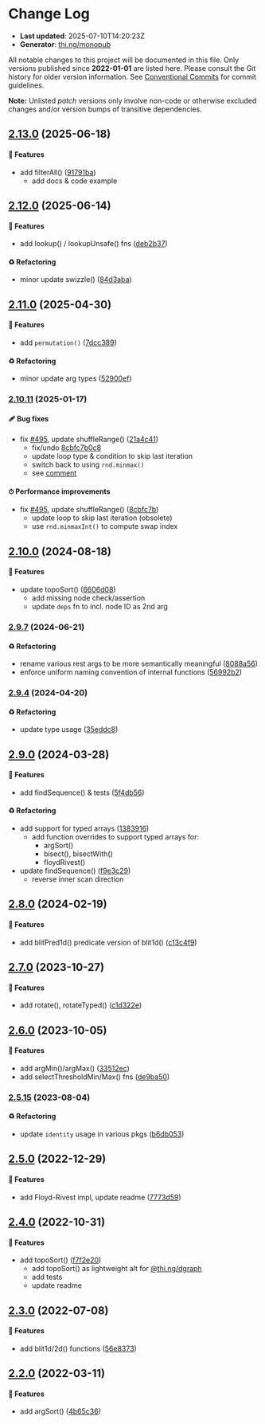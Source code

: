 # Change Log

- **Last updated**: 2025-07-10T14:20:23Z
- **Generator**: [thi.ng/monopub](https://thi.ng/monopub)

All notable changes to this project will be documented in this file.
Only versions published since **2022-01-01** are listed here.
Please consult the Git history for older version information.
See [Conventional Commits](https://conventionalcommits.org/) for commit guidelines.

**Note:** Unlisted _patch_ versions only involve non-code or otherwise excluded changes
and/or version bumps of transitive dependencies.

## [2.13.0](https://github.com/thi-ng/umbrella/tree/@thi.ng/arrays@2.13.0) (2025-06-18)

#### 🚀 Features

- add filterAll() ([91791ba](https://github.com/thi-ng/umbrella/commit/91791ba))
  - add docs & code example

## [2.12.0](https://github.com/thi-ng/umbrella/tree/@thi.ng/arrays@2.12.0) (2025-06-14)

#### 🚀 Features

- add lookup() / lookupUnsafe() fns ([deb2b37](https://github.com/thi-ng/umbrella/commit/deb2b37))

#### ♻️ Refactoring

- minor update swizzle() ([84d3aba](https://github.com/thi-ng/umbrella/commit/84d3aba))

## [2.11.0](https://github.com/thi-ng/umbrella/tree/@thi.ng/arrays@2.11.0) (2025-04-30)

#### 🚀 Features

- add `permutation()` ([7dcc389](https://github.com/thi-ng/umbrella/commit/7dcc389))

#### ♻️ Refactoring

- minor update arg types ([52900ef](https://github.com/thi-ng/umbrella/commit/52900ef))

### [2.10.11](https://github.com/thi-ng/umbrella/tree/@thi.ng/arrays@2.10.11) (2025-01-17)

#### 🩹 Bug fixes

- fix [#495](https://github.com/thi-ng/umbrella/issues/495), update shuffleRange() ([21a4c41](https://github.com/thi-ng/umbrella/commit/21a4c41))
  - fix/undo [8cbfc7b0c8](https://github.com/thi-ng/umbrella/commit/8cbfc7b0c8)
  - update loop type & condition to skip last iteration
  - switch back to using `rnd.minmax()`
  - see [comment](https://github.com/thi-ng/umbrella/issues/495#issuecomment-2595138357)

#### ⏱ Performance improvements

- fix [#495](https://github.com/thi-ng/umbrella/issues/495), update shuffleRange() ([8cbfc7b](https://github.com/thi-ng/umbrella/commit/8cbfc7b))
  - update loop to skip last iteration (obsolete)
  - use `rnd.minmaxInt()` to compute swap index

## [2.10.0](https://github.com/thi-ng/umbrella/tree/@thi.ng/arrays@2.10.0) (2024-08-18)

#### 🚀 Features

- update topoSort() ([6606d08](https://github.com/thi-ng/umbrella/commit/6606d08))
  - add missing node check/assertion
  - update `deps` fn to incl. node ID as 2nd arg

### [2.9.7](https://github.com/thi-ng/umbrella/tree/@thi.ng/arrays@2.9.7) (2024-06-21)

#### ♻️ Refactoring

- rename various rest args to be more semantically meaningful ([8088a56](https://github.com/thi-ng/umbrella/commit/8088a56))
- enforce uniform naming convention of internal functions ([56992b2](https://github.com/thi-ng/umbrella/commit/56992b2))

### [2.9.4](https://github.com/thi-ng/umbrella/tree/@thi.ng/arrays@2.9.4) (2024-04-20)

#### ♻️ Refactoring

- update type usage ([35eddc8](https://github.com/thi-ng/umbrella/commit/35eddc8))

## [2.9.0](https://github.com/thi-ng/umbrella/tree/@thi.ng/arrays@2.9.0) (2024-03-28)

#### 🚀 Features

- add findSequence() & tests ([5f4db56](https://github.com/thi-ng/umbrella/commit/5f4db56))

#### ♻️ Refactoring

- add support for typed arrays ([1383916](https://github.com/thi-ng/umbrella/commit/1383916))
  - add function overrides to support typed arrays for:
    - argSort()
    - bisect(), bisectWith()
    - floydRivest()
- update findSequence() ([f9e3c29](https://github.com/thi-ng/umbrella/commit/f9e3c29))
  - reverse inner scan direction

## [2.8.0](https://github.com/thi-ng/umbrella/tree/@thi.ng/arrays@2.8.0) (2024-02-19)

#### 🚀 Features

- add blitPred1d() predicate version of blit1d() ([c13c4f9](https://github.com/thi-ng/umbrella/commit/c13c4f9))

## [2.7.0](https://github.com/thi-ng/umbrella/tree/@thi.ng/arrays@2.7.0) (2023-10-27)

#### 🚀 Features

- add rotate(), rotateTyped() ([c1d322e](https://github.com/thi-ng/umbrella/commit/c1d322e))

## [2.6.0](https://github.com/thi-ng/umbrella/tree/@thi.ng/arrays@2.6.0) (2023-10-05)

#### 🚀 Features

- add argMin()/argMax() ([33512ec](https://github.com/thi-ng/umbrella/commit/33512ec))
- add selectThresholdMin/Max() fns ([de9ba50](https://github.com/thi-ng/umbrella/commit/de9ba50))

### [2.5.15](https://github.com/thi-ng/umbrella/tree/@thi.ng/arrays@2.5.15) (2023-08-04)

#### ♻️ Refactoring

- update `identity` usage in various pkgs ([b6db053](https://github.com/thi-ng/umbrella/commit/b6db053))

## [2.5.0](https://github.com/thi-ng/umbrella/tree/@thi.ng/arrays@2.5.0) (2022-12-29)

#### 🚀 Features

- add Floyd-Rivest impl, update readme ([7773d59](https://github.com/thi-ng/umbrella/commit/7773d59))

## [2.4.0](https://github.com/thi-ng/umbrella/tree/@thi.ng/arrays@2.4.0) (2022-10-31)

#### 🚀 Features

- add topoSort() ([f7f2e20](https://github.com/thi-ng/umbrella/commit/f7f2e20))
  - add topoSort() as lightweight alt for [@thi.ng/dgraph](https://github.com/thi-ng/umbrella/tree/main/packages/dgraph)
  - add tests
  - update readme

## [2.3.0](https://github.com/thi-ng/umbrella/tree/@thi.ng/arrays@2.3.0) (2022-07-08)

#### 🚀 Features

- add blit1d/2d() functions ([56e8373](https://github.com/thi-ng/umbrella/commit/56e8373))

## [2.2.0](https://github.com/thi-ng/umbrella/tree/@thi.ng/arrays@2.2.0) (2022-03-11)

#### 🚀 Features

- add argSort() ([4b65c36](https://github.com/thi-ng/umbrella/commit/4b65c36))
